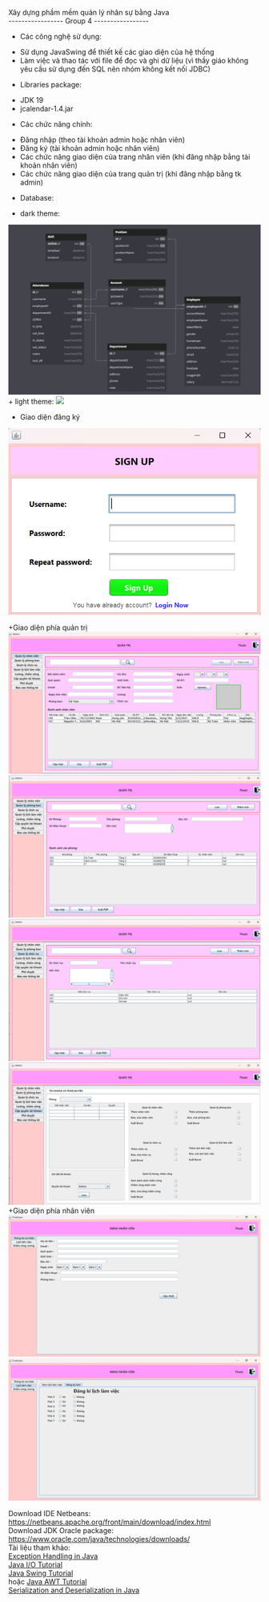 Xây dựng phầm mềm quản lý nhân sự bằng Java
<br>
----------------- Group 4 -----------------
<br>
- Các công nghệ sử dụng:
+ Sử dụng JavaSwing để thiết kế các giao diện của hệ thống
+ Làm việc và thao tác với file để đọc và ghi dữ liệu (vì thầy giáo không yêu cầu sử dụng đến SQL nên nhóm không kết nối JDBC)

- Libraries package:
+ JDK 19
+ jcalendar-1.4.jar

- Các chức năng chính:
+ Đăng nhập (theo tài khoản admin hoặc nhân viên)
+ Đăng ký (tài khoản admin hoặc nhân viên)
+ Các chức năng giao diện của trang nhân viên (khi đăng nhập bằng tài khoản nhân viên)
+ Các chức năng giao diện của trang quản trị (khi đăng nhập bằng tk admin)

- Database:
+ dark theme:
<img src="./database_dark.png">
+ light theme:
<img src="./database_light.png>


- Các giao diện của phần mềm:
+ Giao diện đăng nhập
<img src="./loginGUI.png">

+ Giao diện đăng ký
<img src="./signupGUI.png">

+Giao diện phía quản trị
<img src="./admin_emp.png">
<img src="./admin_dep.png">
<img src="./admin_position.png">
<img src="./admin_account.png">
+Giao diện phía nhân viên
<img src="./employee_info.png">
<img src="./employee_schedule.png">

Download IDE Netbeans: <a href="https://netbeans.apache.org/front/main/download/index.html">https://netbeans.apache.org/front/main/download/index.html</a><br>
Download JDK Oracle package: <a href="https://www.oracle.com/java/technologies/downloads/">https://www.oracle.com/java/technologies/downloads/</a><br>
Tài liệu tham khảo:<br>
<a href="https://www.javatpoint.com/exception-handling-in-java">Exception Handling in Java</a><br>
<a href="https://www.javatpoint.com/java-io">Java I/O Tutorial</a><br>
<a href="https://www.javatpoint.com/java-swing">Java Swing Tutorial</a><br>
hoặc
<a href="https://www.javatpoint.com/java-awt">Java AWT Tutorial</a><br>
<a href="https://www.javatpoint.com/serialization-in-java">Serialization and Deserialization in Java</a>